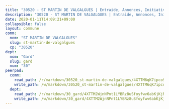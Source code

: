 ```yaml
---
title: "30520 - ST MARTIN DE VALGALGUES | Entraide, Annonces, Initiatives"
description: "30520 - ST MARTIN DE VALGALGUES | Entraide, Annonces, Initiatives"
date: 2020-01-11T14:09:21+09:00
collapsible: false
layout: commune
comm:
  nom: "ST MARTIN DE VALGALGUES"
  slug: st-martin-de-valgalgues
  cp: "30520"
dept:
  nom: "Gard"
  slug: gard
  num: "30"
peerpad:
  comm:
    read_path: /r/markdown/30520_st-martin-de-valgalgues/4XTTM6qK7ipcoSucUwD3Q9cCmAA9ofUNYVRpz7nGWceppTMGb
    write_path: /w/markdown/30520_st-martin-de-valgalgues/4XTTM6qK7ipcoSucUwD3Q9cCmAA9ofUNYVRpz7nGWceppTMGb-K3TgU56wr7odPZZYz4heiLUd6V7fwGu86ecrBGMeFC7F3ZHdUfSKDBB3rJrf8mm5Xpbvjjoubjm75SBSbzRNzwHCDNrP2fQH6Fr9thMy1MvY5ehLqYRinEoqFNWjGBhLrWNvRXrw
  dept:
    read_path: /r/markdown/30_gard/4XTTM2WjnNPnt1LYBRz8uSfoyfwv6abKjKjNdBGxuvymmgvkj
    write_path: /w/markdown/30_gard/4XTTM2WjnNPnt1LYBRz8uSfoyfwv6abKjKjNdBGxuvymmgvkj-K3TgUpCvFefN2LRJ7huXqVovWWqmjJgEMWkVs9s4fhfrGjyZZK9z4gxyddycCKs6S9BWFUcJqqZYCKuxj79SWNiGiob7Xchr25rMmkVQhAFrAwBxAqY3T99GTsQfKxLrXrnx3pGK
---
```


